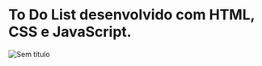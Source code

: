 # To Do List desenvolvido com HTML, CSS e JavaScript.

![Sem título](https://user-images.githubusercontent.com/101996367/184556541-6345f393-82ff-4207-8363-f41c7ff3ec94.png)
